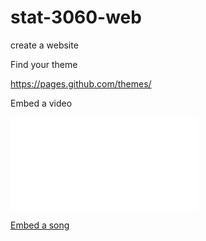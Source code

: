 # stat-3060-web
create a website

Find your theme

https://pages.github.com/themes/

Embed a video

<iframe src="//player.bilibili.com/player.html?aid=13994132&bvid=BV14x411t7ZU&cid=22856126&page=1" scrolling="no" border="0" frameborder="no" framespacing="0" allowfullscreen="true"></iframe>

[Embed a song](https://support.apple.com/en-gw/guide/music-web/apdm0783785d/web)
